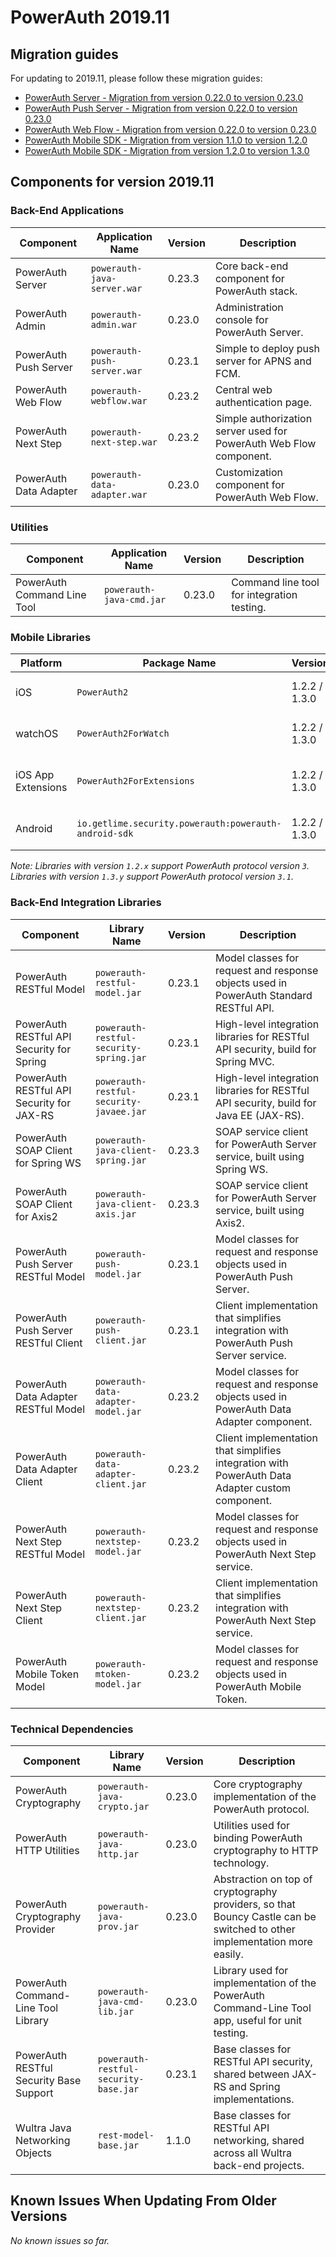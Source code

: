 # PowerAuth 2019.11

## Migration guides

For updating to 2019.11, please follow these migration guides:

- [PowerAuth Server - Migration from version 0.22.0 to version 0.23.0](https://github.com/wultra/powerauth-server/blob/develop/docs/PowerAuth-Server-0.23.0.md)
- [PowerAuth Push Server - Migration from version 0.22.0 to version 0.23.0](https://github.com/wultra/powerauth-push-server/blob/develop/docs/PowerAuth-Push-Server-0.23.0.md)
- [PowerAuth Web Flow - Migration from version 0.22.0 to version 0.23.0](https://github.com/wultra/powerauth-webflow/blob/develop/docs/Web-Flow-0.23.0.md)
- [PowerAuth Mobile SDK - Migration from version 1.1.0 to version 1.2.0](https://github.com/wultra/powerauth-mobile-sdk/blob/develop/docs/Migration-from-1.1-to-1.2.md)
- [PowerAuth Mobile SDK - Migration from version 1.2.0 to version 1.3.0](https://github.com/wultra/powerauth-mobile-sdk/blob/develop/docs/Migration-from-1.2-to-1.3.md)

## Components for version 2019.11

### Back-End Applications

| Component | Application Name | Version | Description |
|---|---|---|---|
| PowerAuth Server | `powerauth-java-server.war` | 0.23.3 | Core back-end component for PowerAuth stack. |
| PowerAuth Admin | `powerauth-admin.war` | 0.23.0 | Administration console for PowerAuth Server. |
| PowerAuth Push Server | `powerauth-push-server.war` | 0.23.1 | Simple to deploy push server for APNS and FCM. |
| PowerAuth Web Flow | `powerauth-webflow.war` | 0.23.2 | Central web authentication page. |
| PowerAuth Next Step | `powerauth-next-step.war` | 0.23.2 | Simple authorization server used for PowerAuth Web Flow component. |
| PowerAuth Data Adapter | `powerauth-data-adapter.war` | 0.23.0 | Customization component for PowerAuth Web Flow. |

### Utilities

| Component | Application Name | Version | Description |
|---|---|---|---|
| PowerAuth Command Line Tool | `powerauth-java-cmd.jar` | 0.23.0 | Command line tool for integration testing. |

### Mobile Libraries

| Platform | Package Name | Version | Description |
|---|---|---|---|
| iOS | `PowerAuth2` | 1.2.2 / 1.3.0 | A client library for iOS. |
| watchOS | `PowerAuth2ForWatch` | 1.2.2 / 1.3.0 | A limited library for watchOS. |
| iOS App Extensions | `PowerAuth2ForExtensions` | 1.2.2 / 1.3.0 | A limited library for iOS App Extensions. |
| Android | `io.getlime.security.powerauth:powerauth-android-sdk` | 1.2.2 / 1.3.0 | A client library for Android. |

_Note: Libraries with version `1.2.x` support PowerAuth protocol version `3`. Libraries with version `1.3.y` support PowerAuth protocol version `3.1`._

### Back-End Integration Libraries

| Component | Library Name |  Version | Description |
|---|---|---|---|
| PowerAuth RESTful Model | `powerauth-restful-model.jar` | 0.23.1 | Model classes for request and response objects used in PowerAuth Standard RESTful API. |
| PowerAuth RESTful API Security for Spring | `powerauth-restful-security-spring.jar` | 0.23.1 | High-level integration libraries for RESTful API security, build for Spring MVC. |
| PowerAuth RESTful API Security for JAX-RS | `powerauth-restful-security-javaee.jar` | 0.23.1 | High-level integration libraries for RESTful API security, build for Java EE (JAX-RS). |
| PowerAuth SOAP Client for Spring WS | `powerauth-java-client-spring.jar` | 0.23.3 | SOAP service client for PowerAuth Server service, built using Spring WS. |
| PowerAuth SOAP Client for Axis2 | `powerauth-java-client-axis.jar` | 0.23.3 | SOAP service client for PowerAuth Server service, built using Axis2. |
| PowerAuth Push Server RESTful Model | `powerauth-push-model.jar` | 0.23.1 | Model classes for request and response objects used in PowerAuth Push Server. |
| PowerAuth Push Server RESTful Client | `powerauth-push-client.jar` | 0.23.1 | Client implementation that simplifies integration with PowerAuth Push Server service. |
| PowerAuth Data Adapter RESTful Model | `powerauth-data-adapter-model.jar` | 0.23.2 | Model classes for request and response objects used in PowerAuth Data Adapter component. |
| PowerAuth Data Adapter Client | `powerauth-data-adapter-client.jar` | 0.23.2 | Client implementation that simplifies integration with PowerAuth Data Adapter custom component. |
| PowerAuth Next Step RESTful Model | `powerauth-nextstep-model.jar` | 0.23.2 | Model classes for request and response objects used in PowerAuth Next Step service. |
| PowerAuth Next Step Client | `powerauth-nextstep-client.jar` | 0.23.2 | Client implementation that simplifies integration with PowerAuth Next Step service. |
| PowerAuth Mobile Token Model | `powerauth-mtoken-model.jar` | 0.23.2 | Model classes for request and response objects used in PowerAuth Mobile Token. |

### Technical Dependencies

| Component | Library Name | Version | Description |
|---|---|---|---|
| PowerAuth Cryptography | `powerauth-java-crypto.jar` | 0.23.0 | Core cryptography implementation of the PowerAuth protocol. |
| PowerAuth HTTP Utilities | `powerauth-java-http.jar` | 0.23.0 | Utilities used for binding PowerAuth cryptography to HTTP technology. |
| PowerAuth Cryptography Provider | `powerauth-java-prov.jar` | 0.23.0 | Abstraction on top of cryptography providers, so that Bouncy Castle can be switched to other implementation more easily. |
| PowerAuth Command-Line Tool Library | `powerauth-java-cmd-lib.jar` | 0.23.0 | Library used for implementation of the PowerAuth Command-Line Tool app, useful for unit testing. |
| PowerAuth RESTful Security Base Support | `powerauth-restful-security-base.jar` | 0.23.1 | Base classes for RESTful API security, shared between JAX-RS and Spring implementations. |
| Wultra Java Networking Objects | `rest-model-base.jar` | 1.1.0 | Base classes for RESTful API networking, shared across all Wultra back-end projects. |

## Known Issues When Updating From Older Versions

_No known issues so far._